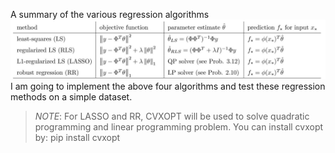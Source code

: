 A summary of the various regression algorithms 
![regression_summary](https://github.com/liuxin0430/image_folder/blob/master/regression_summary.JPG)
I am going to implement the above four algorithms and test these regression methods on a simple dataset. 

> *NOTE*: 
For LASSO and RR, CVXOPT will be used to solve quadratic programming and linear programming problem. You can install cvxopt by: pip install cvxopt